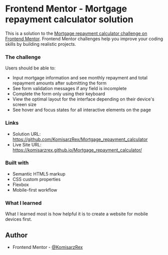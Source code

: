 # Frontend Mentor - Mortgage repayment calculator solution

This is a solution to the [Mortgage repayment calculator challenge on Frontend Mentor](https://www.frontendmentor.io/challenges/mortgage-repayment-calculator-Galx1LXK73). 
Frontend Mentor challenges help you improve your coding skills by building realistic projects. 

### The challenge

Users should be able to:

- Input mortgage information and see monthly repayment and total repayment amounts after submitting the form
- See form validation messages if any field is incomplete
- Complete the form only using their keyboard
- View the optimal layout for the interface depending on their device's screen size
- See hover and focus states for all interactive elements on the page


### Links

- Solution URL: https://github.com/KomisarzRex/Mortgage_repayment_calculator
- Live Site URL: https://komisarzrex.github.io/Mortgage_repayment_calculator/

### Built with

- Semantic HTML5 markup
- CSS custom properties
- Flexbox
- Mobile-first workflow

### What I learned

What I learned most is how helpful it is to create a website for mobile devices first.

## Author

- Frontend Mentor - [@KomisarzRex](https://www.frontendmentor.io/profile/KomisarzRex)
